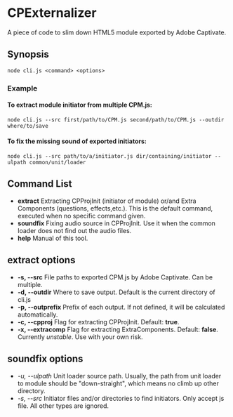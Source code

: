 # CPExternalizer
A piece of code to slim down HTML5 module exported by Adobe Captivate.
## Synopsis
    node cli.js <command> <options>
### Example
#### To extract module initiator from multiple CPM.js:
    node cli.js --src first/path/to/CPM.js second/path/to/CPM.js --outdir where/to/save
#### To fix the missing sound of exported initiators:
	node cli.js --src path/to/a/initiator.js dir/containing/initiator --ulpath common/unit/loader
## Command List
* **extract** Extracting CPProjInit (initiator of module) or/and Extra Components (questions, effects,etc.). This is the default command, executed when no specific command given. 
* **soundfix** Fixing audio source in CPProjInit. Use it when the common loader does not find out the audio files.
* **help** Manual of this tool.
## extract options
*  **-s, --src**                  File paths to exported CPM.js by Adobe Captivate. Can be multiple.
*  **-d, --outdir**               Where to save output. Default is the current directory of cli.js
*  **-p, --outprefix**            Prefix of each output. If not defined, it will be calculated automatically.
*  **-c, --cpproj**               Flag for extracting CPProjInit. Default: **true**.
*  **-x, --extracomp**            Flag for extracting ExtraComponents. Default: **false**. Currently _unstable_. Use with your own risk.
## soundfix options
*  *-u, --ulpath*          Unit loader source path. Usually, the path from unit loader to module should be "down-straight", which means no climb up other directory.
*  *-s, --src*             Initiator files and/or directories to find initiators. Only accept js file. All other types are ignored.